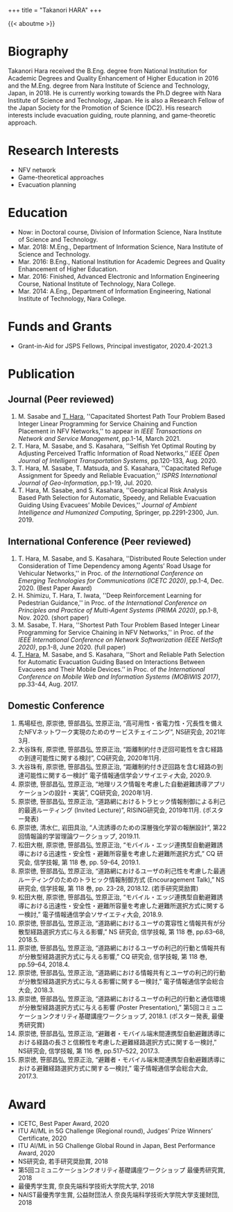 +++
title = "Takanori HARA"
+++

<!-- {{< figure class="avatar" src="/avatar.jpg" >}} -->
{{< aboutme >}}

# Biography


  Takanori Hara received the B.Eng. degree from National Institution for Academic Degrees and Quality Enhancement of Higher Education in 2016 and the M.Eng. degree from Nara Institute of Science and Technology, Japan, in 2018.
  He is currently working towards the Ph.D degree with Nara Institute of Science and Technology, Japan.
  He is also a Research Fellow of the Japan Society for the Promotion of Science (DC2).
  His research interests include evacuation guiding, route planning, and game-theoretic approach.

# Research Interests

- NFV network
- Game-theoretical approaches
- Evacuation planning

# Education

- Now: in Doctoral course, Division of Information Science, Nara Institute of Science and Technology.
- Mar. 2018: M.Eng., Department of Information Science, Nara Institute of Science and Technology.
- Mar. 2016: B.Eng., National Institution for Academic Degrees and Quality Enhancement of Higher Education.
- Mar. 2016: Finished, Advanced Electronic and Information Engineering Course, National Institute of Technology, Nara College.
- Mar. 2014: A.Eng., Department of Information Engineering, National Institute of Technology, Nara College.

# Funds and Grants
- Grant-in-Aid for JSPS Fellows, Principal investigator, 2020.4-2021.3

# Publication
## Journal (Peer reviewed)

1. M. Sasabe and <u>T. Hara</u>, ''Capacitated Shortest Path Tour Problem Based Integer Linear Programming for Service Chaining and Function Placement in NFV Networks,'' to appear in *IEEE Transactions on Network and Service Management*, pp.1-14, March 2021.
1. T. Hara, M. Sasabe, and S. Kasahara, ''Selfish Yet Optimal Routing by Adjusting Perceived Traffic Information of Road Networks,’’ *IEEE Open Journal of Intelligent Transportation Systems*, pp.120-133, Aug. 2020.
1. T. Hara, M. Sasabe, T. Matsuda, and S. Kasahara, ''Capacitated Refuge Assignment for Speedy and Reliable Evacuation,'' *ISPRS International Journal of Geo-Information*, pp.1-19, Jul. 2020.
1. T. Hara, M. Sasabe, and S. Kasahara, ''Geographical Risk Analysis Based Path Selection for Automatic, Speedy, and Reliable Evacuation Guiding Using Evacuees’ Mobile Devices,'' *Journal of Ambient Intelligence and Humanized Computing*, Springer, pp.2291-2300, Jun. 2019.

## International Conference (Peer reviewed)

1. T. Hara, M. Sasabe, and S. Kasahara, ''Distributed Route Selection under Consideration of Time Dependency among Agents’ Road Usage for Vehicular Networks,'' in Proc. of *the International Conference on Emerging Technologies for Communications (ICETC 2020)*, pp.1-4, Dec. 2020. (Best Paper Award)
1. H. Shimizu, T. Hara, T. Iwata, ''Deep Reinforcement Learning for Pedestrian Guidance,'' in Proc. of *the International Conference on Principles and Practice of Multi-Agent Systems (PRIMA 2020)*, pp.1-8, Nov. 2020. (short paper)
1. M. Sasabe, T. Hara, ''Shortest Path Tour Problem Based Integer Linear Programming for Service Chaining in NFV Networks,'' in Proc. of *the IEEE International Conference on Network Softwarization (IEEE NetSoft 2020)*, pp.1-8, June 2020. (full paper)
1. <u>T. Hara</u>, M. Sasabe, and S. Kasahara, ''Short and Reliable Path Selection for Automatic Evacuation Guiding Based on Interactions Between Evacuees and Their Mobile Devices.’’ in Proc. of *the International Conference on Mobile Web and Information Systems (MOBIWIS 2017)*, pp.33-44, Aug. 2017.

## Domestic Conference

1. 馬場柾也, 原崇徳, 笹部昌弘, 笠原正治, “高可用性・省電力性・冗長性を備えたNFVネットワーク実現のためのサービスチェイニング”, NS研究会, 2021年3月.
1. 大谷珠有, 原崇徳, 笹部昌弘, 笠原正治, “距離制約付き迂回可能性を含む経路の到達可能性に関する検討”, CQ研究会, 2020年11月.
1. 大谷珠有, 原崇徳, 笹部昌弘, 笠原正治, “距離制約付き迂回路を含む経路の到達可能性に関する一検討” 電子情報通信学会ソサイエティ大会, 2020.9.
1. 原崇徳, 笹部昌弘, 笠原正治, “地理リスク情報を考慮した自動避難誘導アプリケーションの設計・実装”, CQ研究会, 2020年1月.
1. 原崇徳, 笹部昌弘, 笠原正治, “道路網におけるトラヒック情報制御による利己的最適ルーティング (Invited Lecture)”, RISING研究会, 2019年11月. (ポスター発表)
1. 原崇徳, 清水仁, 岩田具治, “人流誘導のための深層強化学習の報酬設計”, 第22回情報論的学習理論ワークショップ, 2019.11.
1. 松田大樹, 原崇徳, 笹部昌弘, 笠原正治, “モバイル・エッジ連携型自動避難誘導における迅速性・安全性・避難所容量を考慮した避難所選択方式,” CQ 研究会, 信学技報, 第 118 巻, pp. 59-64, 2019.1.
1. 原崇徳, 笹部昌弘, 笠原正治, “道路網におけるユーザの利己性を考慮した最適ルーティングのためのトラヒック情報制御方式 (Encouragement Talk),” NS 研究会, 信学技報, 第 118 巻, pp. 23-28, 2018.12. (若手研究奨励賞)
1. 松田大樹, 原崇徳, 笹部昌弘, 笠原正治, “モバイル・エッジ連携型自動避難誘導における迅速性・安全性・避難所容量を考慮した避難所選択方式に関する一検討,” 電子情報通信学会ソサイエティ大会, 2018.9.
1. 原崇徳, 笹部昌弘, 笠原正治, “道路網におけるユーザの寛容性と情報共有が分散型経路選択方式に与える影響,” NS 研究会, 信学技報, 第 118 巻, pp.63–68, 2018.5.
1. 原崇徳, 笹部昌弘, 笠原正治, “道路網におけるユーザの利己的行動と情報共有が分散型経路選択方式に与える影響,” CQ 研究会, 信学技報, 第 118 巻, pp.59–64, 2018.4.
1. 原崇徳, 笹部昌弘, 笠原正治, “道路網における情報共有とユーザの利己的行動が分散型経路選択方式に与える影響に関する一検討,” 電子情報通信学会総合大会, 2018.3.
1. 原崇徳, 笹部昌弘, 笠原正治, “道路網におけるユーザの利己的行動と通信環境が分散型経路選択方式に与える影響 (Poster Presentation),” 第5回コミュニケーションクオリティ基礎講座ワークショップ, 2018.1. (ポスター発表, 最優秀研究賞)
1. 原崇徳, 笹部昌弘, 笠原正治, “避難者・モバイル端末間連携型自動避難誘導における経路の長さと信頼性を考慮した避難経路選択方式に関する一検討,” NS研究会, 信学技報, 第 116 巻, pp.517–522, 2017.3.
1. 原崇徳, 笹部昌弘, 笠原正治, “避難者・モバイル端末間連携型自動避難誘導における避難経路選択方式に関する一検討,” 電子情報通信学会総合大会, 2017.3.

# Award
- ICETC, Best Paper Award, 2020
- ITU AI/ML in 5G Challenge (Regional round), Judges’ Prize Winners’ Certificate, 2020
- ITU AI/ML in 5G Challenge Global Round in Japan, Best Performance Award, 2020
- NS研究会, 若手研究奨励賞, 2018
- 第5回コミュニケーションクオリティ基礎講座ワークショップ 最優秀研究賞, 2018
- 最優秀学生賞, 奈良先端科学技術大学院大学, 2018
- NAIST最優秀学生賞, 公益財団法人 奈良先端科学技術大学院大学支援財団, 2018
